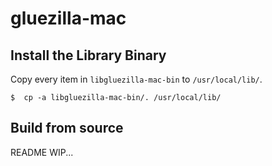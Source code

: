 # gluezilla-mac

## Install the Library Binary
Copy every item in `libgluezilla-mac-bin` to `/usr/local/lib/`.
```
$  cp -a libgluezilla-mac-bin/. /usr/local/lib/
```

## Build from source
README WIP...
